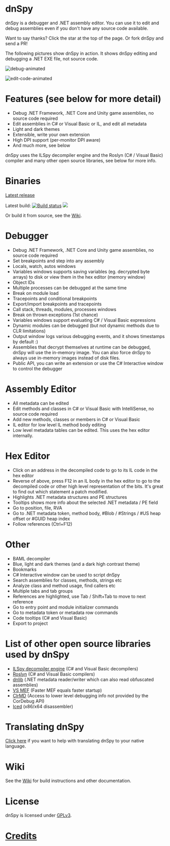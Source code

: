 # dnSpy

dnSpy is a debugger and .NET assembly editor. You can use it to edit and debug assemblies even if you don't have any source code available.

Want to say thanks? Click the star at the top of the page. Or fork dnSpy and send a PR!

The following pictures show dnSpy in action. It shows dnSpy editing and debugging a .NET EXE file, not source code.

![debug-animated](images/debug-animated.gif)

![edit-code-animated](images/edit-code-animated.gif)

# Features (see below for more detail)

- Debug .NET Framework, .NET Core and Unity game assemblies, no source code required
- Edit assemblies in C# or Visual Basic or IL, and edit all metadata
- Light and dark themes
- Extensible, write your own extension
- High DPI support (per-monitor DPI aware)
- And much more, see below

dnSpy uses the ILSpy decompiler engine and the Roslyn (C# / Visual Basic) compiler and many other open source libraries, see below for more info.

# Binaries

[Latest release](https://github.com/0xd4d/dnSpy/releases)

Latest build: [![Build status](https://ci.appveyor.com/api/projects/status/3utl4e1qkx7pamko/branch/master?svg=true)](https://ci.appveyor.com/project/0xd4d/dnspy/branch/master/artifacts) [![](https://github.com/0xd4d/dnSpy/workflows/GitHub%20CI/badge.svg)](https://github.com/0xd4d/dnSpy/actions)

Or build it from source, see the [Wiki](https://github.com/0xd4d/dnSpy/wiki/Building-dnSpy).

# Debugger

- Debug .NET Framework, .NET Core and Unity game assemblies, no source code required
- Set breakpoints and step into any assembly
- Locals, watch, autos windows
- Variables windows supports saving variables (eg. decrypted byte arrays) to disk or view them in the hex editor (memory window)
- Object IDs
- Multiple processes can be debugged at the same time
- Break on module load
- Tracepoints and conditional breakpoints
- Export/import breakpoints and tracepoints
- Call stack, threads, modules, processes windows
- Break on thrown exceptions (1st chance)
- Variables windows support evaluating C# / Visual Basic expressions
- Dynamic modules can be debugged (but not dynamic methods due to CLR limitations)
- Output window logs various debugging events, and it shows timestamps by default :)
- Assemblies that decrypt themselves at runtime can be debugged, dnSpy will use the in-memory image. You can also force dnSpy to always use in-memory images instead of disk files.
- Public API, you can write an extension or use the C# Interactive window to control the debugger

# Assembly Editor

- All metadata can be edited
- Edit methods and classes in C# or Visual Basic with IntelliSense, no source code required
- Add new methods, classes or members in C# or Visual Basic
- IL editor for low level IL method body editing
- Low level metadata tables can be edited. This uses the hex editor internally.

# Hex Editor

- Click on an address in the decompiled code to go to its IL code in the hex editor
- Reverse of above, press F12 in an IL body in the hex editor to go to the decompiled code or other high level representation of the bits. It's great to find out which statement a patch modified.
- Highlights .NET metadata structures and PE structures
- Tooltips shows more info about the selected .NET metadata / PE field
- Go to position, file, RVA
- Go to .NET metadata token, method body, #Blob / #Strings / #US heap offset or #GUID heap index
- Follow references (Ctrl+F12)

# Other

- BAML decompiler
- Blue, light and dark themes (and a dark high contrast theme)
- Bookmarks
- C# Interactive window can be used to script dnSpy
- Search assemblies for classes, methods, strings etc
- Analyze class and method usage, find callers etc
- Multiple tabs and tab groups
- References are highlighted, use Tab / Shift+Tab to move to next reference
- Go to entry point and module initializer commands
- Go to metadata token or metadata row commands
- Code tooltips (C# and Visual Basic)
- Export to project

# List of other open source libraries used by dnSpy

- [ILSpy decompiler engine](https://github.com/icsharpcode/ILSpy) (C# and Visual Basic decompilers)
- [Roslyn](https://github.com/dotnet/roslyn) (C# and Visual Basic compilers)
- [dnlib](https://github.com/0xd4d/dnlib) (.NET metadata reader/writer which can also read obfuscated assemblies)
- [VS MEF](https://github.com/microsoft/vs-mef) (Faster MEF equals faster startup)
- [ClrMD](https://github.com/microsoft/clrmd) (Access to lower level debugging info not provided by the CorDebug API)
- [Iced](https://github.com/0xd4d/iced) (x86/x64 disassembler)

# Translating dnSpy

[Click here](https://crowdin.com/project/dnspy) if you want to help with translating dnSpy to your native language.

# Wiki

See the [Wiki](https://github.com/0xd4d/dnSpy/wiki) for build instructions and other documentation.

# License

dnSpy is licensed under [GPLv3](dnSpy/dnSpy/LicenseInfo/GPLv3.txt).

# [Credits](dnSpy/dnSpy/LicenseInfo/CREDITS.txt)
